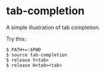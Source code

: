# tab-completion

A simple illustration of tab completion.

Try this:

    $ PATH+=:$PWD
    $ source tab-completion
    $ release V<tab>
    $ release H<tab><tab>
